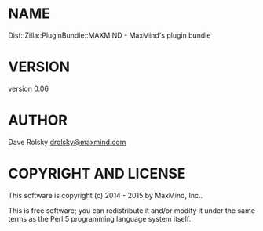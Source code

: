# NAME

Dist::Zilla::PluginBundle::MAXMIND - MaxMind's plugin bundle

# VERSION

version 0.06

# AUTHOR

Dave Rolsky <drolsky@maxmind.com>

# COPYRIGHT AND LICENSE

This software is copyright (c) 2014 - 2015 by MaxMind, Inc..

This is free software; you can redistribute it and/or modify it under
the same terms as the Perl 5 programming language system itself.
